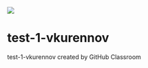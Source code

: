 ![](../../.github/workflows/classroom/badge.svg)

# test-1-vkurennov
test-1-vkurennov created by GitHub Classroom



